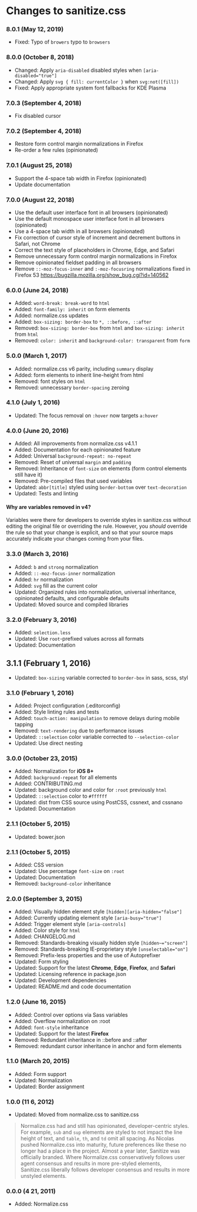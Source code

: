 # Changes to sanitize.css

### 8.0.1 (May 12, 2019)

- Fixed: Typo of `browers` typo to `browsers`

### 8.0.0 (October 8, 2018)

- Changed: Apply `aria-disabled` disabled styles when `[aria-disabled="true"]`
- Changed: Apply `svg { fill: currentColor }` when `svg:not([fill])`
- Fixed: Apply appropriate system font fallbacks for KDE Plasma

### 7.0.3 (September 4, 2018)

- Fix disabled cursor

### 7.0.2 (September 4, 2018)

- Restore form control margin normalizations in Firefox
- Re-order a few rules (opinionated)

### 7.0.1 (August 25, 2018)

- Support the 4-space tab width in Firefox (opinionated)
- Update documentation

### 7.0.0 (August 22, 2018)

- Use the default user interface font in all browsers (opinionated)
- Use the default monospace user interface font in all browsers (opinionated)
- Use a 4-space tab width in all browsers (opinionated)
- Fix correction of cursor style of increment and decrement buttons
  in Safari, not Chrome
- Correct the text style of placeholders in Chrome, Edge, and Safari
- Remove unnecessary form control margin normalizations in Firefox
- Remove opinionated fieldset padding in all browsers
- Remove `::-moz-focus-inner` and `:-moz-focusring` normalizations
  fixed in Firefox 53
  https://bugzilla.mozilla.org/show_bug.cgi?id=140562

### 6.0.0 (June 24, 2018)

- Added: `word-break: break-word` to `html`
- Added: `font-family: inherit` on form elements
- Added: normalize.css updates
- Added: `box-sizing: border-box` to `*, ::before, ::after`
- Removed: `box-sizing: border-box` from `html` and `box-sizing: inherit` from
  `html`
- Removed: `color: inherit` and `background-color: transparent` from
  `form`

### 5.0.0 (March 1, 2017)

- Added: normalize.css v6 parity, including `summary` display
- Added: form elements to inherit line-height from html
- Removed: font styles on `html`
- Removed: unnecessary `border-spacing` zeroing

### 4.1.0 (July 1, 2016)

- Updated: The focus removal on `:hover` now targets `a:hover`

### 4.0.0 (June 20, 2016)

- Added: All improvements from normalize.css v4.1.1
- Added: Documentation for each opinionated feature
- Added: Universal `background-repeat: no-repeat`
- Removed: Reset of universal `margin` and `padding`
- Removed: Inheritance of `font-size` on elements
           (form control elements still have it)
- Removed: Pre-compiled files that used variables
- Updated: `abbr[title]` styled using `border-bottom` over `text-decoration`
- Updated: Tests and linting

#### Why are variables removed in v4?

Variables were there for developers to override styles in sanitize.css without
editing the original file or overriding the rule. However, you *should* override
the rule so that your change is explicit, and so that your source maps
accurately indicate your changes coming from your files.

### 3.3.0 (March 3, 2016)

- Added: `b` and `strong` normalization
- Added: `::-moz-focus-inner` normalization
- Added: `hr` normalization
- Added: `svg` fill as the current color
- Updated: Organized rules into normalization, universal inheritance,
           opinionated defaults, and configurable defaults
- Updated: Moved source and compiled libraries

### 3.2.0 (February 3, 2016)

- Added: `selection.less`
- Updated: Use `root`-prefixed values across all formats
- Updated: Documentation

## 3.1.1 (February 1, 2016)

- Updated: `box-sizing` variable corrected to `border-box` in sass, scss, styl

### 3.1.0 (February 1, 2016)

- Added: Project configuration (.editorconfig)
- Added: Style linting rules and tests
- Added: `touch-action: manipulation` to remove delays during mobile tapping
- Removed: `text-rendering` due to performance issues
- Updated: `::selection` color variable corrected to `--selection-color`
- Updated: Use direct nesting

### 3.0.0 (October 23, 2015)

- Added: Normalization for **iOS 8+**
- Added: `background-repeat` for all elements
- Added: CONTRIBUTING.md
- Updated: background color and color for `:root` previously `html`
- Updated: `::selection` color to `#ffffff`
- Updated: dist from CSS source using PostCSS, cssnext, and cssnano
- Updated: Documentation

### 2.1.1 (October 5, 2015)

- Updated: bower.json

### 2.1.1 (October 5, 2015)

- Added: CSS version
- Updated: Use percentage `font-size` on `:root`
- Updated: Documentation
- Removed: `background-color` inheritance

### 2.0.0 (September 3, 2015)

- Added: Visually hidden element style `[hidden][aria-hidden="false"]`
- Added: Currently updating element style `[aria-busy="true"]`
- Added: Trigger element style `[aria-controls]`
- Added: Color style for `html`
- Added: CHANGELOG.md
- Removed: Standards-breaking visually hidden style `[hidden~="screen"]`
- Removed: Standards-breaking IE-proprietary style `[unselectable="on"]`
- Removed: Prefix-less properties and the use of Autoprefixer
- Updated: Form styling
- Updated: Support for the latest **Chrome**, **Edge**, **Firefox**,
           and **Safari**
- Updated: Licensing reference in package.json
- Updated: Development dependencies
- Updated: README.md and code documentation

### 1.2.0 (June 16, 2015)

- Added: Control over options via Sass variables
- Added: Overflow normalization on :root
- Added: `font-style` inheritance
- Updated: Support for the latest **Firefox**
- Removed: Redundant inheritance in ::before and ::after
- Removed: redundant cursor inheritance in anchor and form elements

### 1.1.0 (March 20, 2015)

- Added: Form support
- Updated: Normalization
- Updated: Border assignment

### 1.0.0 (11 6, 2012)

- Updated: Moved from normalize.css to sanitize.css

> Normalize.css had and still has opinionated, developer-centric styles. For
example, `sub` and `sup` elements are styled to not impact the line height of
text, and `table`, `th`, and `td` omit all spacing. As Nicolas pushed
Normalize.css into maturity, future preferences like these no longer had a
place in the project. Almost a year later, Sanitize was officially branded.
Where Normalize.css conservatively follows user agent consensus and results
in more pre-styled elements, Sanitize.css liberally follows developer
consensus and results in more unstyled elements.

### 0.0.0 (4 21, 2011)

- Added: Normalize.css
